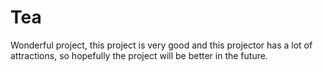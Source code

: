 # Tea
Wonderful project, this project is very good and this projector has a lot of attractions, so hopefully the project will be better in the future. 
